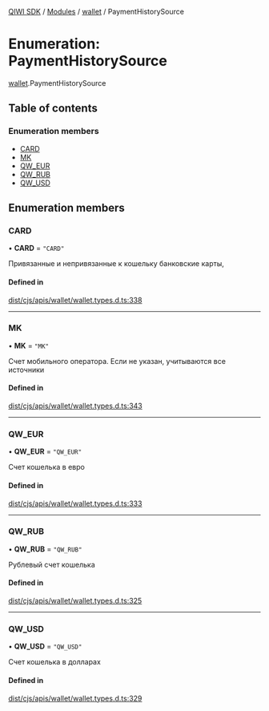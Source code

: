 [QIWI SDK](../README.md) / [Modules](../modules.md) / [wallet](../modules/wallet.md) / PaymentHistorySource

# Enumeration: PaymentHistorySource

[wallet](../modules/wallet.md).PaymentHistorySource

## Table of contents

### Enumeration members

- [CARD](wallet.PaymentHistorySource.md#card)
- [MK](wallet.PaymentHistorySource.md#mk)
- [QW\_EUR](wallet.PaymentHistorySource.md#qw_eur)
- [QW\_RUB](wallet.PaymentHistorySource.md#qw_rub)
- [QW\_USD](wallet.PaymentHistorySource.md#qw_usd)

## Enumeration members

### CARD

• **CARD** = `"CARD"`

Привязанные и непривязанные к кошельку банковские
карты,

#### Defined in

[dist/cjs/apis/wallet/wallet.types.d.ts:338](https://github.com/AlexXanderGrib/node-qiwi-sdk/blob/59c6cc6/dist/cjs/apis/wallet/wallet.types.d.ts#L338)

___

### MK

• **MK** = `"MK"`

Счет мобильного оператора. Если не указан, учитываются
все источники

#### Defined in

[dist/cjs/apis/wallet/wallet.types.d.ts:343](https://github.com/AlexXanderGrib/node-qiwi-sdk/blob/59c6cc6/dist/cjs/apis/wallet/wallet.types.d.ts#L343)

___

### QW\_EUR

• **QW\_EUR** = `"QW_EUR"`

Счет кошелька в евро

#### Defined in

[dist/cjs/apis/wallet/wallet.types.d.ts:333](https://github.com/AlexXanderGrib/node-qiwi-sdk/blob/59c6cc6/dist/cjs/apis/wallet/wallet.types.d.ts#L333)

___

### QW\_RUB

• **QW\_RUB** = `"QW_RUB"`

Рублевый счет кошелька

#### Defined in

[dist/cjs/apis/wallet/wallet.types.d.ts:325](https://github.com/AlexXanderGrib/node-qiwi-sdk/blob/59c6cc6/dist/cjs/apis/wallet/wallet.types.d.ts#L325)

___

### QW\_USD

• **QW\_USD** = `"QW_USD"`

Счет кошелька в долларах

#### Defined in

[dist/cjs/apis/wallet/wallet.types.d.ts:329](https://github.com/AlexXanderGrib/node-qiwi-sdk/blob/59c6cc6/dist/cjs/apis/wallet/wallet.types.d.ts#L329)

